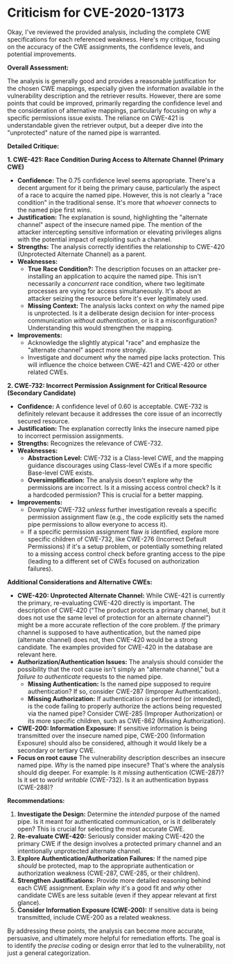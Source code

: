 # Criticism for CVE-2020-13173

Okay, I've reviewed the provided analysis, including the complete CWE specifications for each referenced weakness. Here's my critique, focusing on the accuracy of the CWE assignments, the confidence levels, and potential improvements.

**Overall Assessment:**

The analysis is generally good and provides a reasonable justification for the chosen CWE mappings, especially given the information available in the vulnerability description and the retriever results. However, there are some points that could be improved, primarily regarding the confidence level and the consideration of alternative mappings, particularly focusing on *why* a specific permissions issue exists. The reliance on CWE-421 is understandable given the retriever output, but a deeper dive into the "unprotected" nature of the named pipe is warranted.

**Detailed Critique:**

**1. CWE-421: Race Condition During Access to Alternate Channel (Primary CWE)**

*   **Confidence:** The 0.75 confidence level seems appropriate. There's a decent argument for it being the primary cause, particularly the aspect of a race to acquire the named pipe. However, this is not clearly a "race condition" in the traditional sense. It's more that *whoever* connects to the named pipe first *wins*.
*   **Justification:** The explanation is sound, highlighting the "alternate channel" aspect of the insecure named pipe.  The mention of the attacker intercepting sensitive information or elevating privileges aligns with the potential impact of exploiting such a channel.
*   **Strengths:** The analysis correctly identifies the relationship to CWE-420 (Unprotected Alternate Channel) as a parent.
*   **Weaknesses:**
    *   **True Race Condition?:** The description focuses on an attacker pre-installing an application to acquire the named pipe. This isn't necessarily a *concurrent* race condition, where two legitimate processes are vying for access simultaneously. It's about an attacker seizing the resource before it's ever legitimately used.
    *   **Missing Context:** The analysis lacks context on *why* the named pipe is unprotected. Is it a deliberate design decision for inter-process communication *without authentication*, or is it a misconfiguration?  Understanding this would strengthen the mapping.
*   **Improvements:**
    *   Acknowledge the slightly atypical "race" and emphasize the "alternate channel" aspect more strongly.
    *   Investigate and document *why* the named pipe lacks protection. This will influence the choice between CWE-421 and CWE-420 or other related CWEs.

**2. CWE-732: Incorrect Permission Assignment for Critical Resource (Secondary Candidate)**

*   **Confidence:** A confidence level of 0.60 is acceptable. CWE-732 is definitely relevant because it addresses the core issue of an incorrectly secured resource.
*   **Justification:**  The explanation correctly links the insecure named pipe to incorrect permission assignments.
*   **Strengths:**  Recognizes the relevance of CWE-732.
*   **Weaknesses:**
    *   **Abstraction Level:**  CWE-732 is a Class-level CWE, and the mapping guidance discourages using Class-level CWEs if a more specific Base-level CWE exists.
    *   **Oversimplification:** The analysis doesn't explore *why* the permissions are incorrect. Is it a missing access control check? Is it a hardcoded permission? This is crucial for a better mapping.
*   **Improvements:**
    *   Downplay CWE-732 *unless* further investigation reveals a specific permission assignment flaw (e.g., the code explicitly sets the named pipe permissions to allow everyone to access it).
    *   If a specific permission assignment flaw *is* identified, explore more specific children of CWE-732, like CWE-276 (Incorrect Default Permissions) if it's a setup problem, or potentially something related to a missing access control check before granting access to the pipe (leading to a different set of CWEs focused on authorization failures).

**Additional Considerations and Alternative CWEs:**

*   **CWE-420: Unprotected Alternate Channel:** While CWE-421 is currently the primary, re-evaluating CWE-420 directly is important. The description of CWE-420 ("The product protects a primary channel, but it does not use the same level of protection for an alternate channel") might be a more accurate reflection of the core problem. *If* the primary channel is supposed to have authentication, but the named pipe (alternate channel) does not, then CWE-420 would be a strong candidate. The examples provided for CWE-420 in the database are relevant here.
*   **Authorization/Authentication Issues:** The analysis should consider the possibility that the root cause isn't simply an "alternate channel," but a *failure to authenticate* requests to the named pipe.
    *   **Missing Authentication:** Is the named pipe supposed to require authentication? If so, consider CWE-287 (Improper Authentication).
    *   **Missing Authorization:** If authentication *is* performed (or intended), is the code failing to properly authorize the actions being requested via the named pipe? Consider CWE-285 (Improper Authorization) or its more specific children, such as CWE-862 (Missing Authorization).
*   **CWE-200: Information Exposure:** If sensitive information is being transmitted over the insecure named pipe, CWE-200 (Information Exposure) should also be considered, although it would likely be a secondary or tertiary CWE.
* **Focus on root cause** The vulnerability description describes an insecure named pipe. *Why* is the named pipe insecure? That's where the analysis should dig deeper. For example: Is it *missing* authentication (CWE-287)? Is it set to *world writable* (CWE-732). Is it an authentication bypass (CWE-288)?

**Recommendations:**

1.  **Investigate the Design:**  Determine the *intended* purpose of the named pipe. Is it meant for authenticated communication, or is it deliberately open?  This is crucial for selecting the most accurate CWE.
2.  **Re-evaluate CWE-420:** Seriously consider making CWE-420 the primary CWE if the design involves a protected primary channel and an intentionally unprotected alternate channel.
3.  **Explore Authentication/Authorization Failures:** If the named pipe *should* be protected, map to the appropriate authentication or authorization weakness (CWE-287, CWE-285, or their children).
4.  **Strengthen Justifications:**  Provide more detailed reasoning behind each CWE assignment.  Explain *why* it's a good fit and *why* other candidate CWEs are less suitable (even if they appear relevant at first glance).
5.  **Consider Information Exposure (CWE-200):** If sensitive data is being transmitted, include CWE-200 as a related weakness.

By addressing these points, the analysis can become more accurate, persuasive, and ultimately more helpful for remediation efforts. The goal is to identify the *precise* coding or design error that led to the vulnerability, not just a general categorization.